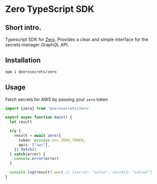 # Zero TypeScript SDK

## Short intro.
Typescript SDK for [Zero](https://tryzero.com). Provides a clear and simple interface for the secrets manager GraphQL API.

## Installation
```sh
npm i @zerosecrets/zero
```

## Usage
Fetch secrets for AWS by passing your `zero` token

```typescript
import {zero} from '@zerosecrets/zero'

export async function main() {
  let result

  try {
    result = await zero({
      token: process.env.ZERO_TOKEN,
      apis: ["aws"],
    }).fetch()
  } catch(error) {
    console.error(error)
  }

  console.log(result?.aws) // {secret: "value", secret2: "value2"}
}
```
